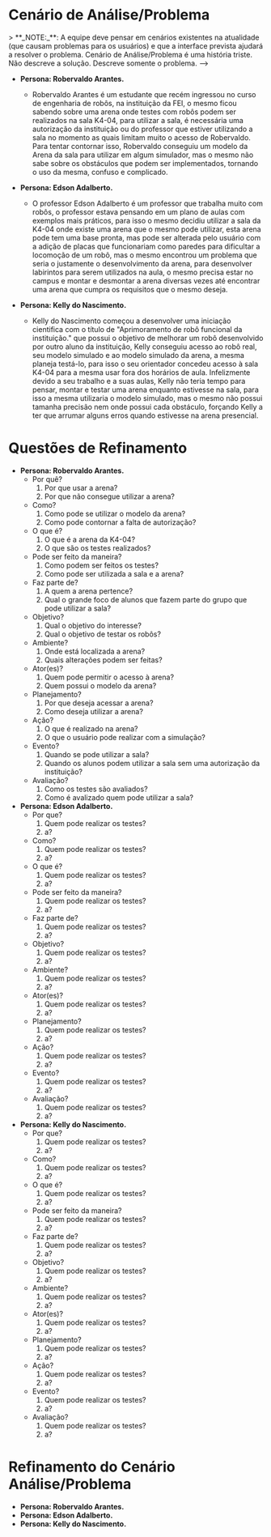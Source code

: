 # Cenário de Análise/Problema

<!-->> **_NOTE:_**: A equipe deve pensar em cenários existentes na atualidade (que causam problemas para os usuários) e que a interface prevista ajudará a resolver o problema. Cenário de Análise/Problema é uma história triste. Não descreve a solução. Descreve somente o problema.
-->

<!--
* Porque os atores querem ou precisam alcançar esse objetivo?
  * R: Para obter uma arena com mais facilidade.
* De que informações ou conhecimentos os atores precisam para realizar esse objetivo?
  * R: Entendimento sobre a arena da K404 e como a mesma funciona.
* Em que situações o cenário ocorre (quase, onde e pq)?
  * R: Quando disponível na Sala k404 da FEI por conta de aula ou testes.
* Quais são as tecnologias utilizadas no ambiente de trabalho? Como os usuários as utilizam?
  * R: Robôs, simuladores e ROS
* Quais características dos atores lhes auxiliam ou atrapalham em alcançar o objetivo?
  * R: Entendimento lógico, entendimento sobre a arena da K404, falta de autorização.
* Quem precisa ser notificado da conclusão (bem/mal sucedida) do objetivo?
  * R: O usuário
* Como os atores alcançam o objetivo atualmente?
  * R: Precisam montar arenas fisicamente e testar manualmente se a mesma lhes agrada.
* De que maneira o ambiente e o sistema auxiliam ou impedem que os atores tomem decisões adequadas?
  * R: Por ser um simulador, a interface auxilia no desenvolvimento da arena, tornando o processo manual para virtual.
* Que recursos estão disponíveis para realizá-la?
  * R: Simuladores e o computador.
* Quais problemas ou dificuldades podem surgir ao realizá-la?
  * R: Um processo a mais para fazer, mas facilitando outro futuro.
* Quais eventos disparam a necessidade de alcançar o objetivo?
  * R: A necessidade de montar arenas manualmente.
* Quais eventos são (deveriam ser) disparados pela conclusão desse objetivo?
  * R: facilitar o desenvolvimento de arenas simuladas baseadas na arena da k404
* Como os atores conseguem saber se uma ação foi concluída e realizada com sucesso?
  * R: O programa gera arquivos de mapa e .sdf para o usuário utilizar.
* Qual é o resultado do alcance do objetivo?
  * R: O usuário consegue desenvolver arenas de maneira mais simples, podendo desenvolver de maneira mais rápida.
  -->


<!--
## Ambiente e contexto

* Porque os atores querem ou precisam alcançar esse objetivo?
  * R: Para obter uma arena com mais facilidade.
* De que informações ou conhecimentos os atores precisam para realizar esse objetivo?
  * R: Entendimento sobre a arena da K404 e como a mesma funciona.
* Em que situações o cenário ocorre (quase, onde e pq)?
  * R: Quando disponível na Sala k404 da FEI por conta de aula ou testes.
* Quais são as tecnologias utilizadas no ambiente de trabalho? Como os usuários as utilizam?
  * R: Robôs, simuladores e ROS
* Quais características dos atores lhes auxiliam ou atrapalham em alcançar o objetivo?
  * R: Entendimento lógico, entendimento sobre a arena da K404, falta de autorização.
* Quem precisa ser notificado da conclusão (bem/mal sucedida) do objetivo?
  * R: O usuário
* Como os atores alcançam o objetivo atualmente?
  * R: Precisam montar arenas fisicamente e testar manualmente se a mesma lhes agrada.
* De que maneira o ambiente e o sistema auxiliam ou impedem que os atores tomem decisões adequadas?
  * R: Por ser um simulador, a interface auxilia no desenvolvimento da arena, tornando o processo manual para virtual.
* Que recursos estão disponíveis para realizá-la?
  * R: Simuladores e o computador.
* Quais problemas ou dificuldades podem surgir ao realizá-la?
  * R: Um processo a mais para fazer, mas facilitando outro futuro.
* Quais eventos disparam a necessidade de alcançar o objetivo?
  * R: A necessidade de montar arenas manualmente.
* Quais eventos são (deveriam ser) disparados pela conclusão desse objetivo?
  * R: facilitar o desenvolvimento de arenas simuladas baseadas na arena da k404
* Como os atores conseguem saber se uma ação foi concluída e realizada com sucesso?
  * R: O programa gera arquivos de mapa e .sdf para o usuário utilizar.
* Qual é o resultado do alcance do objetivo?
  * R: O usuário consegue desenvolver arenas de maneira mais simples, podendo desenvolver de maneira mais rápida.
  -->
  * **Persona: Robervaldo Arantes.**  
    * Robervaldo Arantes é um estudante que recém ingressou no curso de engenharia de robôs, na instituição da FEI, o mesmo ficou sabendo sobre uma arena onde testes com robôs podem ser realizados na sala K4-04, para utilizar a sala, é necessária uma autorização da instituição ou do professor que estiver utilizando a sala no momento as quais limitam muito o acesso de Robervaldo. Para tentar contornar isso, Robervaldo conseguiu um modelo da Arena da sala para utilizar em algum simulador, mas o mesmo não sabe sobre os obstáculos que podem ser implementados, tornando o uso da mesma, confuso e complicado.

  * **Persona: Edson Adalberto.**
    * O professor Edson Adalberto é um professor que trabalha muito com robôs, o professor estava pensando em um plano de aulas com exemplos mais práticos, para isso o mesmo decidiu utilizar a sala da K4-04 onde existe uma arena que o mesmo pode utilizar, esta arena pode tem uma base pronta, mas pode ser alterada pelo usuário com a adição de placas que funcionariam como paredes para dificultar a locomoção de um robô, mas o mesmo encontrou um problema que seria o justamente o desenvolvimento da arena, para desenvolver labirintos para serem utilizados na aula, o mesmo precisa estar no campus e montar e desmontar a arena diversas vezes até encontrar uma arena que cumpra os requisitos que o mesmo deseja.

* **Persona: Kelly do Nascimento.**
    * Kelly do Nascimento começou a desenvolver uma iniciação cientifica com o título de "Aprimoramento de robô funcional da instituição." que possui o objetivo de melhorar um robô desenvolvido por outro aluno da instituição, Kelly conseguiu acesso ao robô real, seu modelo simulado e ao modelo simulado da arena, a mesma planeja testá-lo, para isso o seu orientador concedeu acesso à sala K4-04 para a mesma usar fora dos horários de aula. Infelizmente devido a seu trabalho e a suas aulas, Kelly não teria tempo para pensar, montar e testar uma arena enquanto estivesse na sala, para isso a mesma utilizaria o modelo simulado, mas o mesmo não possui tamanha precisão nem onde possui cada obstáculo, forçando Kelly a ter que arrumar alguns erros quando estivesse na arena presencial.
 
# Questões de Refinamento
<!--
Robervaldo Arantes é um estudante que recém ingressou no curso de engenharia de robôs, na instituição da FEI, o mesmo ficou sabendo sobre uma arena onde testes com robôs podem ser realizados na sala K4-04, para utilizar a sala, é necessária uma autorização da instituição ou do professor que estiver utilizando a sala no momento as quais limitam muito o acesso de Robervaldo. Para tentar contornar isso, Robervaldo conseguiu um modelo da Arena da sala para utilizar em algum simulador, mas o mesmo não sabe sobre os obstáculos que podem ser implementados, tornando o uso da mesma, confuso e complicado.
-->
* **Persona: Robervaldo Arantes.**
  * Por quê?
    1. Por que usar a arena?
    2.  Por que não consegue utilizar a arena?
  * Como?
    1. Como pode se utilizar o modelo da arena?
    2.  Como pode contornar a falta de autorização?
  * O que é?
    1. O que é a arena da K4-04?
    2.  O que são os testes realizados?
  * Pode ser feito da maneira?
    1. Como podem ser feitos os testes?
    2.  Como pode ser utilizada a sala e a arena?
  * Faz parte de?
    1. A quem a arena pertence?
    2.  Qual o grande foco de alunos que fazem parte do grupo que pode utilizar a sala?
  * Objetivo?
    1. Qual o objetivo do interesse?
    2.  Qual o objetivo de testar os robôs?
  * Ambiente?
    1. Onde está localizada a arena?
    2.  Quais alterações podem ser feitas?
  * Ator(es)?
    1. Quem pode permitir o acesso à arena?
    2.  Quem possui o modelo da arena?
  * Planejamento?
    1. Por que deseja acessar a arena?
    2.  Como deseja utilizar a arena?
  * Ação?
    1. O que é realizado na arena?
    2.  O que o usuário pode realizar com a simulação?
  * Evento?
    1. Quando se pode utilizar a sala?
    2.  Quando os alunos podem utilizar a sala sem uma autorização da instituição?
  * Avaliação?
    1. Como os testes são avaliados?
    2.  Como é avalizado quem pode utilizar a sala?  
* **Persona: Edson Adalberto.**
  * Por que?
    1. Quem pode realizar os testes?
    2.  a?
  * Como?
    1. Quem pode realizar os testes?
    2.  a?
  * O que é?
    1. Quem pode realizar os testes?
    2.  a?
  * Pode ser feito da maneira?
    1. Quem pode realizar os testes?
    2.  a?
  * Faz parte de?
    1. Quem pode realizar os testes?
    2.  a?
  * Objetivo?
    1. Quem pode realizar os testes?
    2.  a?
  * Ambiente?
    1. Quem pode realizar os testes?
    2.  a?
  * Ator(es)?
    1. Quem pode realizar os testes?
    2.  a?
  * Planejamento?
    1. Quem pode realizar os testes?
    2.  a?
  * Ação?
    1. Quem pode realizar os testes?
    2.  a?
  * Evento?
    1. Quem pode realizar os testes?
    2.  a?
  * Avaliação?
    1. Quem pode realizar os testes?
    2.  a?  
* **Persona: Kelly do Nascimento.**
  * Por que?
    1. Quem pode realizar os testes?
    2.  a?
  * Como?
    1. Quem pode realizar os testes?
    2.  a?
  * O que é?
    1. Quem pode realizar os testes?
    2.  a?
  * Pode ser feito da maneira?
    1. Quem pode realizar os testes?
    2.  a?
  * Faz parte de?
    1. Quem pode realizar os testes?
    2.  a?
  * Objetivo?
    1. Quem pode realizar os testes?
    2.  a?
  * Ambiente?
    1. Quem pode realizar os testes?
    2.  a?
  * Ator(es)?
    1. Quem pode realizar os testes?
    2.  a?
  * Planejamento?
    1. Quem pode realizar os testes?
    2.  a?
  * Ação?
    1. Quem pode realizar os testes?
    2.  a?
  * Evento?
    1. Quem pode realizar os testes?
    2.  a?
  * Avaliação?
    1. Quem pode realizar os testes?
    2.  a?  
# Refinamento do Cenário Análise/Problema
* **Persona: Robervaldo Arantes.**
* **Persona: Edson Adalberto.**
* **Persona: Kelly do Nascimento.**
